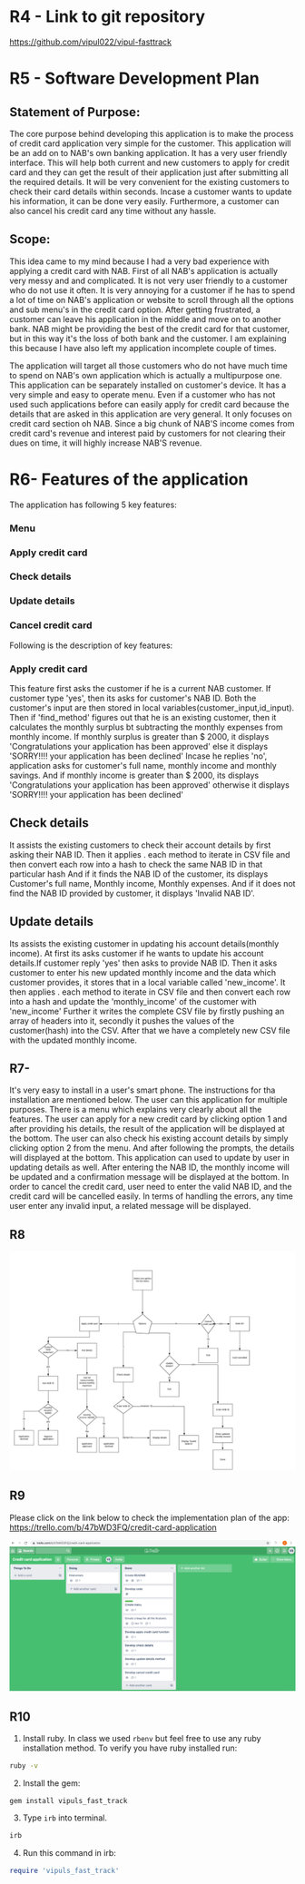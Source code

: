 # R4 - Link to git repository
https://github.com/vipul022/vipul-fasttrack

# R5 - Software Development Plan
## Statement of Purpose: 
The core purpose behind developing this application is to make the process of credit card application very simple for the customer. This application will be an add on to NAB's own banking application. It has a very user friendly interface. This will help both current and new customers to apply for credit card and they can get the result of their application just after submitting all the required details. It will be very convenient for the existing customers to check their card details within seconds. Incase a customer wants to update his information, it can be done very easily. Furthermore, a customer can also cancel his credit card any time without any hassle.


## Scope: 
This idea came to my mind because I had a very bad experience with applying a credit card with NAB. First of all NAB's application is actually very messy and and complicated. It is not very user friendly to a customer who do not use it often. It is very annoying for a customer if he has to spend a lot of time on NAB's application or website to scroll through all the options and sub menu's in the credit card option.
After getting frustrated, a customer can leave his application in the middle and move on to another bank. NAB might be providing the best of the credit card for that customer, but in this way it's the loss of both bank and the customer. I am explaining this because I have also left my application incomplete couple of times.

The application will target all those customers who do not have much time to spend on NAB's own application which is actually a multipurpose one. This application can be separately installed on customer's device. It has a very simple and easy to operate menu. Even if a customer who has not used such applications before can easily apply for credit card because the details that are asked in this application are very general. It only focuses on credit card section oh NAB. Since a big chunk of NAB'S  income comes from credit card's revenue and interest paid by customers for not clearing their dues on time, it will highly increase NAB'S revenue. 

# R6- Features of the application
The application has following 5 key features:
### Menu
### Apply credit card
### Check details
### Update details
### Cancel credit card

Following is the description of key features:
### Apply credit card
 This feature first asks the customer if he is a current NAB customer. If customer type 'yes', then its asks for customer's NAB ID. Both the customer's input are then stored in local variables(customer_input,id_input). Then if 'find_method' figures out that he is an existing customer, then it calculates the monthly surplus bt subtracting the monthly expenses from monthly income. If monthly surplus is greater than $ 2000, it displays 'Congratulations your application has been approved' else it displays 'SORRY!!!! your application has been declined'
 Incase he replies 'no', application asks for customer's full name, monthly income and monthly savings. And if monthly income is greater than $ 2000, its displays 'Congratulations your application has been approved' otherwise it displays 'SORRY!!!! your application has been declined'
## Check details
It assists the existing customers to check their account details by first asking their NAB ID. Then it applies . each method to iterate in CSV file and then convert each row into a hash to check the same NAB ID in that particular hash
And if it finds the NAB ID of the customer, its displays Customer's full name, Monthly income, Monthly expenses. And if it does not find the NAB ID provided by customer, it displays 'Invalid NAB ID'.
## Update details 
Its assists the existing customer in updating his account details(monthly income). At first its asks customer if he wants to update his account details.If customer reply 'yes' then asks to provide NAB ID. Then it asks customer to enter his new updated monthly income and the data which customer provides, it stores that in a local variable called 'new_income'. It then applies . each method to iterate in CSV file and then convert each row into a hash and update the 'monthly_income' of the customer with 'new_income'
Further it writes the complete CSV file by firstly pushing an array of headers into it, secondly it pushes the values of the customer(hash) into the CSV. After that we have a completely new CSV file with the updated monthly income.

## R7-
It's very easy to install in a user's smart phone. The instructions for tha installation are mentioned below. The user can this application for multiple purposes. There is a menu which explains very clearly about all the features. The user can apply for a new credit card by clicking option 1 and after providing his details, the result of the application will be displayed at the bottom. The user can also check his existing account details by simply clicking option 2 from the menu. And after following the prompts, the details will displayed at the bottom. This application can used to update by user in updating details as well. After entering the NAB ID, the monthly income will be updated and a confirmation message will be displayed at the bottom. In order to cancel the credit card, user need to enter the valid NAB ID, and the credit card will be cancelled easily. In terms of handling the errors, any time user enter any invalid input, a related message will be displayed.

## R8 



![alt text](./flowchart.png 'Diagram of app data flow')

## R9

Please click on the link below to check the implementation plan of the app:
https://trello.com/b/47bWD3FQ/credit-card-application

![trello board](./trelloboard.png 'screen shot ')
## R10
1. Install ruby. In class we used `rbenv` but feel free to use any ruby installation method. To verify you have ruby installed run:

```bash
ruby -v
```

2. Install the gem:

```
gem install vipuls_fast_track
```

3. Type `irb` into terminal.

```bash
irb
```

4. Run this command in irb:

```ruby
require 'vipuls_fast_track'
```

